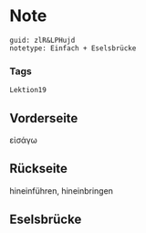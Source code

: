 # Note
```
guid: zlR&LPHujd
notetype: Einfach + Eselsbrücke
```

### Tags
```
Lektion19
```

## Vorderseite
εἰσάγω

## Rückseite
hineinführen, hineinbringen

## Eselsbrücke


